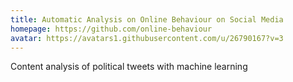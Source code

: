 ```yaml
---
title: Automatic Analysis on Online Behaviour on Social Media
homepage: https://github.com/online-behaviour
avatar: https://avatars1.githubusercontent.com/u/26790167?v=3
---
```

Content analysis of political tweets with machine learning
